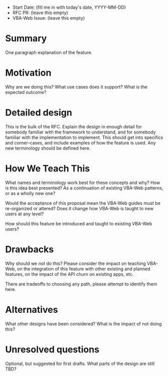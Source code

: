 - Start Date: (fill me in with today's date, YYYY-MM-DD)
- RFC PR: (leave this empty)
- VBA-Web Issue: (leave this empty)

# Summary

One paragraph explanation of the feature.

# Motivation

Why are we doing this? What use cases does it support? What is the expected
outcome?

# Detailed design

This is the bulk of the RFC. Explain the design in enough detail for somebody
familiar with the framework to understand, and for somebody familiar with the
implementation to implement. This should get into specifics and corner-cases,
and include examples of how the feature is used. Any new terminology should be
defined here.

# How We Teach This

What names and terminology work best for these concepts and why? How is this
idea best presented? As a continuation of existing VBA-Web patterns, or as a
wholly new one?

Would the acceptance of this proposal mean the VBA-Web guides must be
re-organized or altered? Does it change how VBA-Web is taught to new users
at any level?

How should this feature be introduced and taught to existing VBA-Web
users?

# Drawbacks

Why should we *not* do this? Please consider the impact on teaching VBA-Web,
on the integration of this feature with other existing and planned features,
on the impact of the API churn on existing apps, etc.

There are tradeoffs to choosing any path, please attempt to identify them here.

# Alternatives

What other designs have been considered? What is the impact of not doing this?

# Unresolved questions

Optional, but suggested for first drafts. What parts of the design are still
TBD?
